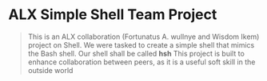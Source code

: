 # ALX Simple Shell Team Project

> This is an ALX collaboration (Fortunatus A. wullnye and Wisdom Ikem) project on Shell. We were tasked to create a simple shell that mimics the Bash shell. Our shell shall be called **hsh**
> This project is built to enhance collaboration between peers, as it is a useful soft skill in the outside world

